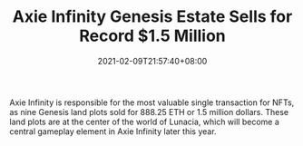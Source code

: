 ﻿---
title: "Axie Infinity Genesis Estate Sells for Record $1.5 Million"
date: 2021-02-09T21:57:40+08:00
lastmod: 2021-02-09T16:45:40+08:00
draft: false
authors: ["Trixie"]
description: "Axie Infinity is responsible for the most valuable single transaction for NFTs, as nine Genesis land plots sold for 888.25 ETH or 1.5 million dollars. These land plots are at the center of the world of Lunacia, which will become a central gameplay element in Axie Infinity later this year."
featuredImage: "axie-infinity-genesis-estate-sells-for-record-1-5-million.png"
tags: ["Crypto Art","Play to Earn"]
categories: ["news"]
news: ["Crypto Art"]
weight: 
lightgallery: true
pinned: false
recommend: false
recommend1: false
---

Axie Infinity is responsible for the most valuable single transaction for NFTs, as nine Genesis land plots sold for 888.25 ETH or 1.5 million dollars. These land plots are at the center of the world of Lunacia, which will become a central gameplay element in Axie Infinity later this year.

<!--more-->

